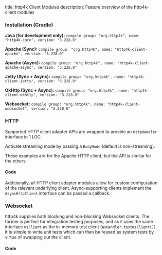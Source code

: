 title: http4k Client Modules
description: Feature overview of the http4k-client modules

### Installation (Gradle)
**Java (for development only):** ```compile group: "org.http4k", name: "http4k-core", version: "3.228.0"```

**Apache (Sync):** ```compile group: "org.http4k", name: "http4k-client-apache", version: "3.228.0"```

**Apache (Async):** ```compile group: "org.http4k", name: "http4k-client-apache-async", version: "3.228.0"```

**Jetty (Sync + Async):** ```compile group: "org.http4k", name: "http4k-client-jetty", version: "3.228.0"```

**OkHttp (Sync + Async):** ```compile group: "org.http4k", name: "http4k-client-okhttp", version: "3.228.0"```

**Websocket:** ```compile group: "org.http4k", name: "http4k-client-websocket", version: "3.228.0"```

### HTTP
Supported HTTP client adapter APIs are wrapped to provide an `HttpHandler` interface in 1 LOC.

Activate streaming mode by passing a `BodyMode` (default is non-streaming).

These examples are for the Apache HTTP client, but the API is similar for the others:

#### Code [<img class="octocat"/>](https://github.com/http4k/http4k/blob/master/src/docs/guide/modules/clients/example_http.kt)
<script src="https://gist-it.appspot.com/https://github.com/http4k/http4k/blob/master/src/docs/guide/modules/clients/example_http.kt"></script>

Additionally, all HTTP client adapter modules allow for custom configuration of the relevant underlying client. Async-supporting clients implement the `AsyncHttpClient` interface can be passed a callback.

### Websocket
http4k supplies both blocking and non-blocking Websocket clients. The former is perfect for integration testing purposes, and as it uses the same interface `WsClient` as the in-memory test client (`WsHandler.testWsClient()`) it is simple to write unit tests which can then be reused as system tests by virtue of swapping out the client.

#### Code [<img class="octocat"/>](https://github.com/http4k/http4k/blob/master/src/docs/guide/modules/clients/example_websocket.kt)
<script src="https://gist-it.appspot.com/https://github.com/http4k/http4k/blob/master/src/docs/guide/modules/clients/example_websocket.kt"></script>
